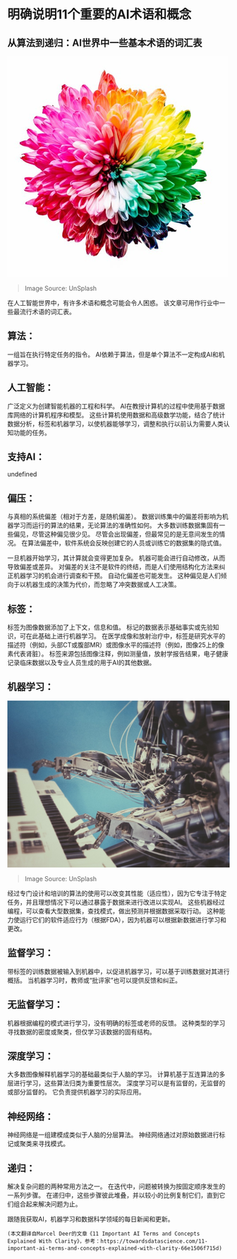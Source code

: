 # 明确说明11个重要的AI术语和概念
## 从算法到递归：AI世界中一些基本术语的词汇表
![Image Source: UnSplash](1!76V9O2GIYmNmkihwjazPBA.jpeg)
> Image Source: UnSplash


在人工智能世界中，有许多术语和概念可能会令人困惑。 该文章可用作行业中一些最流行术语的词汇表。
## 算法：

一组旨在执行特定任务的指令。 AI依赖于算法，但是单个算法不一定构成AI和机器学习。
## 人工智能：

广泛定义为创建智能机器的工程和科学。 AI在教授计算机的过程中使用基于数据库网络的计算机程序和模型。 这些计算机使用数据和高级数学功能，结合了统计数据分析，标签和机器学习，以使机器能够学习，调整和执行以前认为需要人类认知功能的任务。
## 支持AI：

undefined
## 偏压：

与真相的系统偏差（相对于方差，是随机偏差）。 数据训练集中的偏差将影响为机器学习而运行的算法的结果，无论算法的准确性如何。 大多数训练数据集固有一些偏见，尽管这种偏见很少见。 尽管会出现偏差，但最常见的是无意间发生的情况。 在算法偏差中，软件系统会反映创建它的人员或训练它的数据集的隐式值。

一旦机器开始学习，其计算就会变得更加复杂。 机器可能会进行自动修改，从而导致偏差或差异。 对偏差的关注不是软件的终结，而是人们使用结构化方法来纠正机器学习的机会进行调查和干预。 自动化偏差也可能发生。 这种偏见是人们倾向于以机器生成的决策为代价，而忽略了冲突数据或人工决策。
## 标签：

标签为图像数据添加了上下文，信息和值。 标记的数据表示基础事实或先验知识，可在此基础上进行机器学习。 在医学成像和放射治疗中，标签是研究水平的描述符（例如，头部CT或腹部MR）或图像水平的描述符（例如，图像25上的像素代表肾脏）。 标签来源包括图像注释，例如测量值，放射学报告结果，电子健康记录临床数据以及专业人员生成的用于AI的其他数据。
## 机器学习：
![Image Source: UnSplash](1!oneAF1ru_QWnIb775r0wmw.jpeg)
> Image Source: UnSplash


经过专门设计和培训的算法的使用可以改变其性能（适应性），因为它专注于特定任务，并且理想情况下可以通过暴露于数据来进行改进以实现AI。 这些机器经过编程，可以查看大型数据集，查找模式，做出预测并根据数据采取行动。 这种能力使运行它们的软件适应行为（根据FDA），因为机器可以根据新数据进行学习和更改。
## 监督学习：

带标签的训练数据被输入到机器中，以促进机器学习，可以基于训练数据对其进行概括。 当机器学习时，教师或“批评家”也可以提供反馈和纠正。
## 无监督学习：

机器根据编程的模式进行学习，没有明确的标签或老师的反馈。 这种类型的学习寻找数据的密度或聚类，但仅学习该数据的固有结构。
## 深度学习：

大多数图像解释机器学习的基础最类似于人脑的学习。 计算机基于互连算法的多层进行学习，这些算法归类为重要性层次。 深度学习可以是有监督的，无监督的或部分监督的。 它负责提供机器学习的实际应用。
## 神经网络：

神经网络是一组建模成类似于人脑的分层算法。 神经网络通过对原始数据进行标记或聚类来寻找模式。
## 递归：

解决复杂问题的两种常用方法之一。 在迭代中，问题被转换为按固定顺序发生的一系列步骤。 在递归中，这些步骤彼此堆叠，并以较小的比例复制它们，直到它们组合起来解决问题为止。

跟随我获取AI，机器学习和数据科学领域的每日新闻和更新。
```
(本文翻译自Marcel Deer的文章《11 Important AI Terms and Concepts Explained With Clarity》，参考：https://towardsdatascience.com/11-important-ai-terms-and-concepts-explained-with-clarity-66e1506f715d)
```
